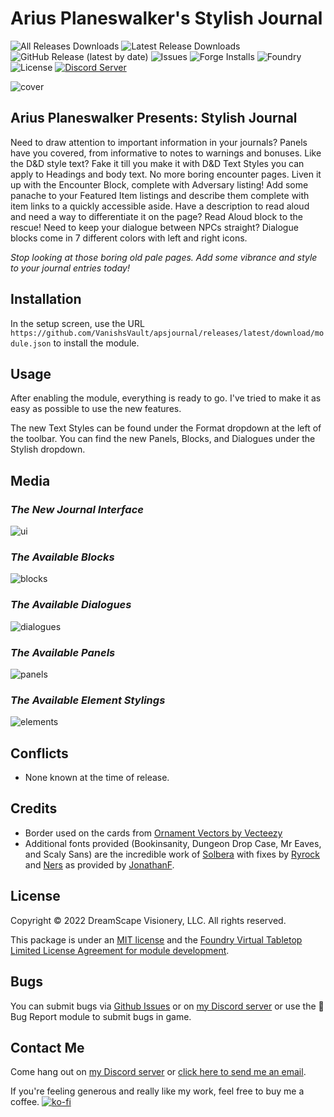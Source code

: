 # Arius Planeswalker's Stylish Journal

![All Releases Downloads](https://img.shields.io/github/downloads/VanishsVault/apsjournal/total?logo=GitHub) ![Latest Release Downloads](https://img.shields.io/github/downloads/VanishsVault/apsjournal/latest/total?logo=GitHub) ![GitHub Release (latest by date)](https://img.shields.io/github/v/release/VanishsVault/apsjournal?logo=GitHub) ![Issues](https://img.shields.io/github/issues/VanishsVault/apsjournal?logo=GitHub) ![Forge Installs](https://img.shields.io/badge/dynamic/json?color=green&label=Forge%20Installs&query=package.installs&suffix=%25&url=https%3A%2F%2Fforge-vtt.com%2Fapi%2Fbazaar%2Fpackage%2Fapsjournal) ![Foundry](https://img.shields.io/endpoint?url=https://foundryshields.com/version?url=https://raw.githubusercontent.com/VanishsVault/apsjournal/master/module.json&color=ff6400) ![License](https://img.shields.io/github/license/VanishsVault/apsjournal) [![Discord Server](https://img.shields.io/badge/-Discord-%232c2f33?logo=discord)](https://discord.gg/ge9GJXDsM2)

![cover](https://raw.githubusercontent.com/VanishsVault/apsjournal/master/media/apsjournal-cover.webp)

## Arius Planeswalker Presents: Stylish Journal

Need to draw attention to important information in your journals? Panels have you covered, from informative to notes to warnings and bonuses.
Like the D&D style text? Fake it till you make it with D&D Text Styles you can apply to Headings and body text.
No more boring encounter pages. Liven it up with the Encounter Block, complete with Adversary listing!
Add some panache to your Featured Item listings and describe them complete with item links to a quickly accessible aside.
Have a description to read aloud and need a way to differentiate it on the page? Read Aloud block to the rescue!
Need to keep your dialogue between NPCs straight? Dialogue blocks come in 7 different colors with left and right icons.

_Stop looking at those boring old pale pages. Add some vibrance and style to your journal entries today!_

## Installation

In the setup screen, use the URL `https://github.com/VanishsVault/apsjournal/releases/latest/download/module.json` to install the module.

## Usage

After enabling the module, everything is ready to go. I've tried to make it as easy as possible to use the new features.

The new Text Styles can be found under the Format dropdown at the left of the toolbar.
You can find the new Panels, Blocks, and Dialogues under the Stylish dropdown.

## Media

### _The New Journal Interface_

![ui](https://raw.githubusercontent.com/VanishsVault/apsjournal/master/media/apsjournal-journal.webp)

### _The Available Blocks_

![blocks](https://raw.githubusercontent.com/VanishsVault/apsjournal/master/media/apsjournal-blocks.webp)

### _The Available Dialogues_

![dialogues](https://raw.githubusercontent.com/VanishsVault/apsjournal/master/media/apsjournal-dialogues.webp)

### _The Available Panels_

![panels](https://raw.githubusercontent.com/VanishsVault/apsjournal/master/media/apsjournal-panels.webp)

### _The Available Element Stylings_

![elements](https://raw.githubusercontent.com/VanishsVault/apsjournal/master/media/apsjournal-tables.webp)

## Conflicts

- None known at the time of release.

## Credits

- Border used on the cards from [Ornament Vectors by Vecteezy](https://www.vecteezy.com/free-vector/ornament)
- Additional fonts provided (Bookinsanity, Dungeon Drop Case, Mr Eaves, and Scaly Sans) are the incredible work of [Solbera](https://www.reddit.com/r/UnearthedArcana/comments/3vpphx/5e_font_package_embeddable_cc_edition/) with fixes by [Ryrock](https://www.reddit.com/r/UnearthedArcana/comments/4loka0/fixed_versions_of_solberas_fonts/) and [Ners](https://www.reddit.com/r/UnearthedArcana/comments/71wzc2/new_indesign_template_and_open_source_fonts/) as provided by [JonathanF](https://github.com/jonathonf/solbera-dnd-fonts).

## License

Copyright © 2022 DreamScape Visionery, LLC. All rights reserved.

This package is under an [MIT license](LICENSE) and the [Foundry Virtual Tabletop Limited License Agreement for module development](https://foundryvtt.com/article/license/).

## Bugs

You can submit bugs via [Github Issues](https://github.com/VanishsVault/apsjournal/issues/new/choose) or on [my Discord server](https://discord.gg/ge9GJXDsM2) or use the :bug: Bug Report module to submit bugs in game.

## Contact Me

Come hang out on [my Discord server](https://discord.gg/ge9GJXDsM2) or [click here to send me an email](mailto:chris@vanclevefamily.net?subject=Arius%20Planeswalker's%20Stylish%20Journal%20module%20for%20Foundry%20VTT).

If you're feeling generous and really like my work, feel free to buy me a coffee.
[![ko-fi](https://ko-fi.com/img/githubbutton_sm.svg)](https://ko-fi.com/E1E7DW6GZ)
